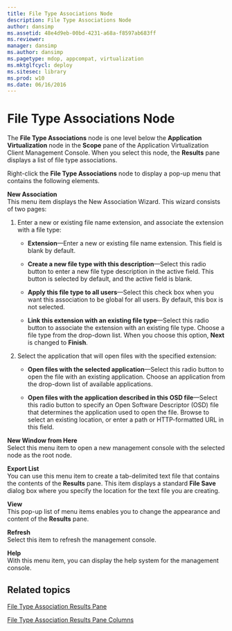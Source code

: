 ```yaml
---
title: File Type Associations Node
description: File Type Associations Node
author: dansimp
ms.assetid: 48e4d9eb-00bd-4231-a68a-f8597ab683ff
ms.reviewer: 
manager: dansimp
ms.author: dansimp
ms.pagetype: mdop, appcompat, virtualization
ms.mktglfcycl: deploy
ms.sitesec: library
ms.prod: w10
ms.date: 06/16/2016
---
```



# File Type Associations Node


The **File Type Associations** node is one level below the **Application Virtualization** node in the **Scope** pane of the Application Virtualization Client Management Console. When you select this node, the **Results** pane displays a list of file type associations.

Right-click the **File Type Associations** node to display a pop-up menu that contains the following elements.

<a href="" id="new-association"></a>**New Association**  
This menu item displays the New Association Wizard. This wizard consists of two pages:

1.  Enter a new or existing file name extension, and associate the extension with a file type:

    -   **Extension**—Enter a new or existing file name extension. This field is blank by default.

    -   **Create a new file type with this description**—Select this radio button to enter a new file type description in the active field. This button is selected by default, and the active field is blank.

    -   **Apply this file type to all users**—Select this check box when you want this association to be global for all users. By default, this box is not selected.

    -   **Link this extension with an existing file type**—Select this radio button to associate the extension with an existing file type. Choose a file type from the drop-down list. When you choose this option, **Next** is changed to **Finish**.

2.  Select the application that will open files with the specified extension:

    -   **Open files with the selected application**—Select this radio button to open the file with an existing application. Choose an application from the drop-down list of available applications.

    -   **Open files with the application described in this OSD file**—Select this radio button to specify an Open Software Descriptor (OSD) file that determines the application used to open the file. Browse to select an existing location, or enter a path or HTTP-formatted URL in this field.

<a href="" id="new-window-from-here"></a>**New Window from Here**  
Select this menu item to open a new management console with the selected node as the root node.

<a href="" id="export-list"></a>**Export List**  
You can use this menu item to create a tab-delimited text file that contains the contents of the **Results** pane. This item displays a standard **File Save** dialog box where you specify the location for the text file you are creating.

<a href="" id="view"></a>**View**  
This pop-up list of menu items enables you to change the appearance and content of the **Results** pane.

<a href="" id="refresh"></a>**Refresh**  
Select this item to refresh the management console.

<a href="" id="help"></a>**Help**  
With this menu item, you can display the help system for the management console.

## Related topics


[File Type Association Results Pane](file-type-association-results-pane.md)

[File Type Association Results Pane Columns](file-type-association-results-pane-columns.md)

 

 





